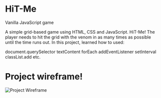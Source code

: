 # HiT-Me


Vanilla JavaScript game

A simple grid-based game using HTML, CSS and JavaScript. HiT-Me! The player needs to hit the grid with the venom in as many times as possible until the time runs out. In this project, learned how to used:

document.querySelector
textContent
forEach
addEventListener
setInterval
classList.add
etc.

# Project wireframe!

![Project Wireframe](https://wireframepro.mockflow.com/editor.jsp?editor=on&publicid=Mfb7bb1d5b6b065001daf2b54c7d994341625025739174&perm=Create&projectid=Mde8c05113362271f5a793e6597a653971625025775270&ptitle=HiT-Me&bgcolor=white&category=web#/page/840a224e7a2946c781809d431dce24b7)

